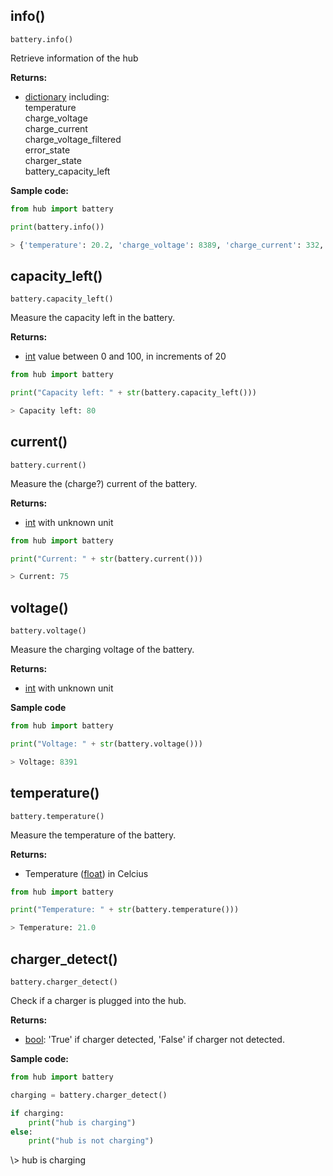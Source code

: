 
## info()

`battery.info()`

Retrieve information of the hub

__Returns:__

*  [dictionary](data_types.md#dictionary) including:  
temperature  
charge_voltage  
charge_current  
charge_voltage_filtered  
error_state  
charger_state  
battery_capacity_left  

__Sample code:__

``` python
from hub import battery

print(battery.info())
```

``` python
> {'temperature': 20.2, 'charge_voltage': 8389, 'charge_current': 332, 'charge_voltage_filtered': 8359, 'error_state': [0], 'charger_state': 1, 'battery_capacity_left': 100}
```

## capacity_left()

`battery.capacity_left()`

Measure the capacity left in the battery.

__Returns:__

*  [int](data_types.md#int) value between 0 and 100, in increments of 20

``` python
from hub import battery

print("Capacity left: " + str(battery.capacity_left()))
```

``` python
> Capacity left: 80
```

## current()

`battery.current()`

Measure the (charge?) current of the battery.

__Returns:__

*  [int](data_types.md#int) with unknown unit

``` python
from hub import battery

print("Current: " + str(battery.current()))
```

``` python
> Current: 75
```

## voltage()

`battery.voltage()`

Measure the charging voltage of the battery.

__Returns:__

*  [int](data_types.md#int) with unknown unit

__Sample code__

``` python
from hub import battery

print("Voltage: " + str(battery.voltage()))
```

``` python
> Voltage: 8391
```

## temperature()

`battery.temperature()`

Measure the temperature of the battery.

__Returns:__

*  Temperature ([float](data_types.md#float)) in Celcius

``` python
from hub import battery

print("Temperature: " + str(battery.temperature()))
```

``` python
> Temperature: 21.0
```

## charger_detect()

`battery.charger_detect()`

Check if a charger is plugged into the hub.

__Returns:__

*  [bool](data_types.md#bool): 'True' if charger detected, 'False' if charger not detected.

__Sample code:__

``` python
from hub import battery

charging = battery.charger_detect()

if charging:
    print("hub is charging")
else:
    print("hub is not charging")
```

<span class='shell_output'>
\> hub is charging
</span>